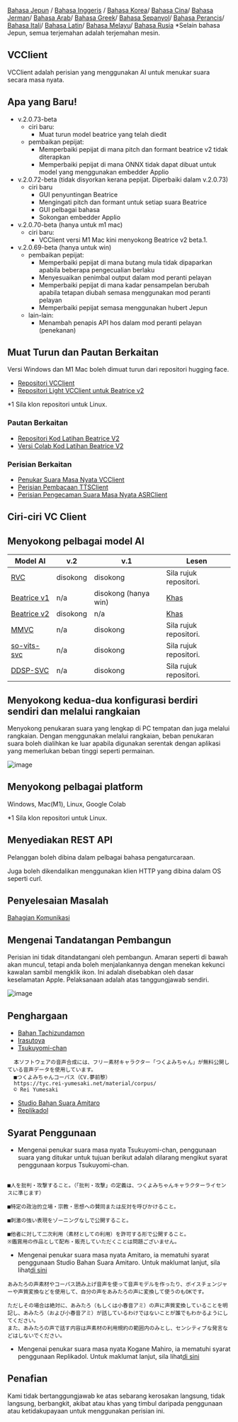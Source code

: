 [Bahasa Jepun](/README.md) /
[Bahasa Inggeris](/docs_i18n/README_en.md) /
[Bahasa Korea](/docs_i18n/README_ko.md)/
[Bahasa Cina](/docs_i18n/README_zh.md)/
[Bahasa Jerman](/docs_i18n/README_de.md)/
[Bahasa Arab](/docs_i18n/README_ar.md)/
[Bahasa Greek](/docs_i18n/README_el.md)/
[Bahasa Sepanyol](/docs_i18n/README_es.md)/
[Bahasa Perancis](/docs_i18n/README_fr.md)/
[Bahasa Itali](/docs_i18n/README_it.md)/
[Bahasa Latin](/docs_i18n/README_la.md)/
[Bahasa Melayu](/docs_i18n/README_ms.md)/
[Bahasa Rusia](/docs_i18n/README_ru.md)
*Selain bahasa Jepun, semua terjemahan adalah terjemahan mesin.

## VCClient

VCClient adalah perisian yang menggunakan AI untuk menukar suara secara masa nyata.

## Apa yang Baru!

* v.2.0.73-beta
  * ciri baru:
    * Muat turun model beatrice yang telah diedit
  * pembaikan pepijat:
    * Memperbaiki pepijat di mana pitch dan formant beatrice v2 tidak diterapkan
    * Memperbaiki pepijat di mana ONNX tidak dapat dibuat untuk model yang menggunakan embedder Applio
* v.2.0.72-beta (tidak disyorkan kerana pepijat. Diperbaiki dalam v.2.0.73)
  * ciri baru
    * GUI penyuntingan Beatrice
    * Mengingati pitch dan formant untuk setiap suara Beatrice
    * GUI pelbagai bahasa
    * Sokongan embedder Applio
* v.2.0.70-beta (hanya untuk m1 mac)
  * ciri baru:
    * VCClient versi M1 Mac kini menyokong Beatrice v2 beta.1.
* v.2.0.69-beta (hanya untuk win)
  * pembaikan pepijat:
    * Memperbaiki pepijat di mana butang mula tidak dipaparkan apabila beberapa pengecualian berlaku
    * Menyesuaikan penimbal output dalam mod peranti pelayan
    * Memperbaiki pepijat di mana kadar pensampelan berubah apabila tetapan diubah semasa menggunakan mod peranti pelayan
    * Memperbaiki pepijat semasa menggunakan hubert Jepun
  * lain-lain:
    * Menambah penapis API hos dalam mod peranti pelayan (penekanan)

## Muat Turun dan Pautan Berkaitan

Versi Windows dan M1 Mac boleh dimuat turun dari repositori hugging face.

* [Repositori VCClient](https://huggingface.co/wok000/vcclient000/tree/main)
* [Repositori Light VCClient untuk Beatrice v2](https://huggingface.co/wok000/light_vcclient_beatrice/tree/main)

*1 Sila klon repositori untuk Linux.

### Pautan Berkaitan

* [Repositori Kod Latihan Beatrice V2](https://huggingface.co/fierce-cats/beatrice-trainer)
* [Versi Colab Kod Latihan Beatrice V2](https://github.com/w-okada/beatrice-trainer-colab)

### Perisian Berkaitan

* [Penukar Suara Masa Nyata VCClient](https://github.com/w-okada/voice-changer)
* [Perisian Pembacaan TTSClient](https://github.com/w-okada/ttsclient)
* [Perisian Pengecaman Suara Masa Nyata ASRClient](https://github.com/w-okada/asrclient)

## Ciri-ciri VC Client

## Menyokong pelbagai model AI

| Model AI                                                                                                     | v.2       | v.1                  | Lesen                                                                                 |
| ------------------------------------------------------------------------------------------------------------ | --------- | -------------------- | ------------------------------------------------------------------------------------------ |
| [RVC ](https://github.com/RVC-Project/Retrieval-based-Voice-Conversion-WebUI/blob/main/docs/jp/README.ja.md) | disokong | disokong            | Sila rujuk repositori.                                                             |
| [Beatrice v1](https://prj-beatrice.com/)                                                                     | n/a       | disokong (hanya win) | [Khas](https://github.com/w-okada/voice-changer/tree/master/server/voice_changer/Beatrice) |
| [Beatrice v2](https://prj-beatrice.com/)                                                                     | disokong | n/a                  | [Khas](https://huggingface.co/wok000/vcclient_model/blob/main/beatrice_v2_beta/readme.md)  |
| [MMVC](https://github.com/isletennos/MMVC_Trainer)                                                           | n/a       | disokong            | Sila rujuk repositori.                                                             |
| [so-vits-svc](https://github.com/svc-develop-team/so-vits-svc)                                               | n/a       | disokong            | Sila rujuk repositori.                                                             |
| [DDSP-SVC](https://github.com/yxlllc/DDSP-SVC)                                                               | n/a       | disokong            | Sila rujuk repositori.                                                             |

## Menyokong kedua-dua konfigurasi berdiri sendiri dan melalui rangkaian

Menyokong penukaran suara yang lengkap di PC tempatan dan juga melalui rangkaian.
Dengan menggunakan melalui rangkaian, beban penukaran suara boleh dialihkan ke luar apabila digunakan serentak dengan aplikasi yang memerlukan beban tinggi seperti permainan.

![image](https://user-images.githubusercontent.com/48346627/206640768-53f6052d-0a96-403b-a06c-6714a0b7471d.png)

## Menyokong pelbagai platform

Windows, Mac(M1), Linux, Google Colab

*1 Sila klon repositori untuk Linux.

## Menyediakan REST API

Pelanggan boleh dibina dalam pelbagai bahasa pengaturcaraan.

Juga boleh dikendalikan menggunakan klien HTTP yang dibina dalam OS seperti curl.

## Penyelesaian Masalah

[Bahagian Komunikasi](tutorials/trouble_shoot_communication_ja.md)

## Mengenai Tandatangan Pembangun

Perisian ini tidak ditandatangani oleh pembangun. Amaran seperti di bawah akan muncul, tetapi anda boleh menjalankannya dengan menekan kekunci kawalan sambil mengklik ikon. Ini adalah disebabkan oleh dasar keselamatan Apple. Pelaksanaan adalah atas tanggungjawab sendiri.

![image](https://user-images.githubusercontent.com/48346627/212567711-c4a8d599-e24c-4fa3-8145-a5df7211f023.png)

## Penghargaan

* [Bahan Tachizundamon](https://seiga.nicovideo.jp/seiga/im10792934)
* [Irasutoya](https://www.irasutoya.com/)
* [Tsukuyomi-chan](https://tyc.rei-yumesaki.net/)

```
  本ソフトウェアの音声合成には、フリー素材キャラクター「つくよみちゃん」が無料公開している音声データを使用しています。
  ■つくよみちゃんコーパス（CV.夢前黎）
  https://tyc.rei-yumesaki.net/material/corpus/
  © Rei Yumesaki
```

* [Studio Bahan Suara Amitaro](https://amitaro.net/)
* [Replikadol](https://kikyohiroto1227.wixsite.com/kikoto-utau)

## Syarat Penggunaan

* Mengenai penukar suara masa nyata Tsukuyomi-chan, penggunaan suara yang ditukar untuk tujuan berikut adalah dilarang mengikut syarat penggunaan korpus Tsukuyomi-chan.

```

■人を批判・攻撃すること。（「批判・攻撃」の定義は、つくよみちゃんキャラクターライセンスに準じます）

■特定の政治的立場・宗教・思想への賛同または反対を呼びかけること。

■刺激の強い表現をゾーニングなしで公開すること。

■他者に対して二次利用（素材としての利用）を許可する形で公開すること。
※鑑賞用の作品として配布・販売していただくことは問題ございません。
```

* Mengenai penukar suara masa nyata Amitaro, ia mematuhi syarat penggunaan Studio Bahan Suara Amitaro. Untuk maklumat lanjut, sila lihat[di sini](https://amitaro.net/voice/faq/#index_id6)

```
あみたろの声素材やコーパス読み上げ音声を使って音声モデルを作ったり、ボイスチェンジャーや声質変換などを使用して、自分の声をあみたろの声に変換して使うのもOKです。

ただしその場合は絶対に、あみたろ（もしくは小春音アミ）の声に声質変換していることを明記し、あみたろ（および小春音アミ）が話しているわけではないことが誰でもわかるようにしてください。
また、あみたろの声で話す内容は声素材の利用規約の範囲内のみとし、センシティブな発言などはしないでください。
```

* Mengenai penukar suara masa nyata Kogane Mahiro, ia mematuhi syarat penggunaan Replikadol. Untuk maklumat lanjut, sila lihat[di sini](https://kikyohiroto1227.wixsite.com/kikoto-utau/ter%EF%BD%8Ds-of-service)

## Penafian

Kami tidak bertanggungjawab ke atas sebarang kerosakan langsung, tidak langsung, berbangkit, akibat atau khas yang timbul daripada penggunaan atau ketidakupayaan untuk menggunakan perisian ini.
